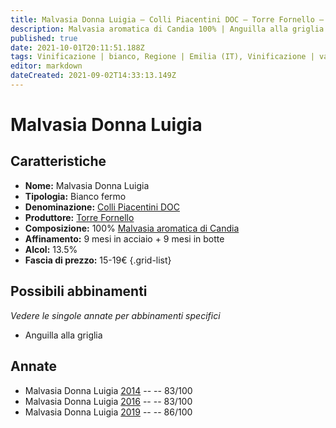 ```yaml
---
title: Malvasia Donna Luigia – Colli Piacentini DOC – Torre Fornello – Emilia (IT) – 15-19€ – 2★-3★
description: Malvasia aromatica di Candia 100% | Anguilla alla griglia
published: true
date: 2021-10-01T20:11:51.188Z
tags: Vinificazione | bianco, Regione | Emilia (IT), Vinificazione | varietale, Vinificazione | fermo, Valutazioni | 3 stelle, Vitigni | Malvasia di Candia aromatica, Alimento | anguilla, Cottura | alla griglia, Prezzi | 15-19€,
editor: markdown
dateCreated: 2021-09-02T14:33:13.149Z
---
```


# Malvasia Donna Luigia

## Caratteristiche
- **Nome:** Malvasia Donna Luigia
- **Tipologia:** Bianco fermo
- **Denominazione:** [Colli Piacentini DOC](/denominazioni/Italia/Emilia/DOC-Colli-Piacentini)
- **Produttore:** [Torre Fornello](/produttori/Italia/Emilia/Torre-Fornello) 
- **Composizione:** 100% [Malvasia aromatica di Candia](/vitigni/Italia/malvasia-di-candia-aromatica)
- **Affinamento:** 9 mesi in acciaio + 9 mesi in botte
- **Alcol:** 13.5%
- **Fascia di prezzo:** 15-19€
{.grid-list}



## Possibili abbinamenti
*Vedere le singole annate per abbinamenti specifici*

- Anguilla alla griglia

## Annate
- Malvasia Donna Luigia [2014](/vini/Italia/Emilia/Torre-Fornello/Malvasia-Donna-Luigia/2014) -- <span class="star-2"></span> -- 83/100
- Malvasia Donna Luigia [2016](/vini/Italia/Emilia/Torre-Fornello/Malvasia-Donna-Luigia/2016) -- <span class="star-2"></span> -- 83/100
- Malvasia Donna Luigia [2019](/vini/Italia/Emilia/Torre-Fornello/Malvasia-Donna-Luigia/2019) -- <span class="star-3"></span> -- 86/100